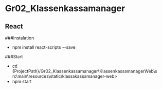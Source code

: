 # Gr02_Klassenkassamanager

## React

###Instalation
* npm install react-scripts --save 

###Start
* cd {ProjectPath}/Gr02_Klassenkassamanager\KlassenkassamanagerWeb\src\main\resources\static\klassakassamanager-web> 
* npm start

